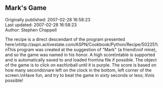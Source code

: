 ## Mark's Game  
Originally published: 2007-02-28 16:58:23  
Last updated: 2007-02-28 16:58:23  
Author: Stephen Chappell  
  
The recipe is a direct descendant of the program presented here:\nhttp://aspn.activestate.com/ASPN/Cookbook/Python/Recipe/502251\nThis program was created at the suggestion of "Mark" (a friend\nof mine), and so the game was named in his honor. A high score\ntable is supported and is automatically saved to and loaded from\na file if possible. The object of the game is to click on each\nball until it is purple. The score is based on how many seconds\nare left on the clock in the bottom, left corner of the screen.\nHave fun, and try to beat the game in sixty seconds or less; it\nis possible!